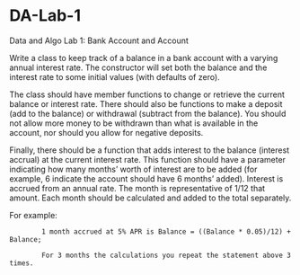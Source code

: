 # DA-Lab-1
Data and Algo Lab 1: Bank Account and Account

Write a class to keep track of a balance in a bank account with a varying annual interest rate. The constructor will set both the balance and the interest rate to some initial values (with defaults of zero).

The class should have member functions to change or retrieve the current balance or interest rate. There should also be functions to make a deposit (add to the balance) or withdrawal (subtract from the balance). You should not allow more money to be withdrawn than what is available in the account, nor should you allow for negative deposits.

Finally, there should be a function that adds interest to the balance (interest accrual) at the current interest rate. This function should have a parameter indicating how many months’ worth of interest are to be added (for example, 6 indicate the account should have 6 months’ added). Interest is accrued from an annual rate. The month is representative of 1/12 that amount. Each month should be calculated and added to the total separately.

For example:

            1 month accrued at 5% APR is Balance = ((Balance * 0.05)/12) + Balance;

            For 3 months the calculations you repeat the statement above 3 times.
